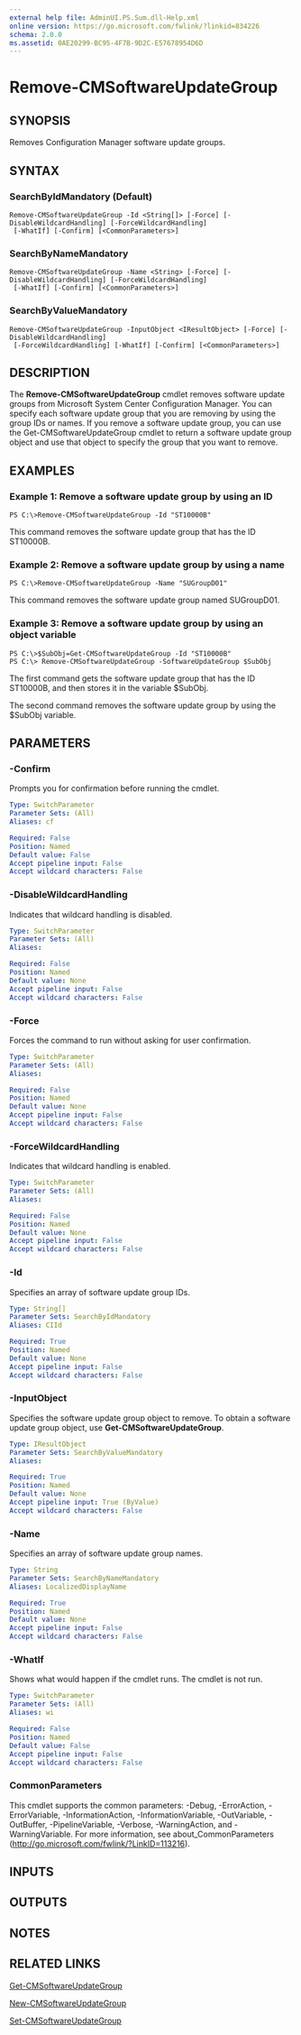 ```yaml
---
external help file: AdminUI.PS.Sum.dll-Help.xml
online version: https://go.microsoft.com/fwlink/?linkid=834226
schema: 2.0.0
ms.assetid: 0AE20299-BC95-4F7B-9D2C-E57678954D6D
---
```


# Remove-CMSoftwareUpdateGroup

## SYNOPSIS
Removes Configuration Manager software update groups.

## SYNTAX

### SearchByIdMandatory (Default)
```
Remove-CMSoftwareUpdateGroup -Id <String[]> [-Force] [-DisableWildcardHandling] [-ForceWildcardHandling]
 [-WhatIf] [-Confirm] [<CommonParameters>]
```

### SearchByNameMandatory
```
Remove-CMSoftwareUpdateGroup -Name <String> [-Force] [-DisableWildcardHandling] [-ForceWildcardHandling]
 [-WhatIf] [-Confirm] [<CommonParameters>]
```

### SearchByValueMandatory
```
Remove-CMSoftwareUpdateGroup -InputObject <IResultObject> [-Force] [-DisableWildcardHandling]
 [-ForceWildcardHandling] [-WhatIf] [-Confirm] [<CommonParameters>]
```

## DESCRIPTION
The **Remove-CMSoftwareUpdateGroup** cmdlet removes software update groups from Microsoft System Center Configuration Manager.
You can specify each software update group that you are removing by using the group IDs or names.
If you remove a software update group, you can use the Get-CMSoftwareUpdateGroup cmdlet to return a software update group object and use that object to specify the group that you want to remove.

## EXAMPLES

### Example 1: Remove a software update group by using an ID
```
PS C:\>Remove-CMSoftwareUpdateGroup -Id "ST10000B"
```

This command removes the software update group that has the ID ST10000B.

### Example 2: Remove a software update group by using a name
```
PS C:\>Remove-CMSoftwareUpdateGroup -Name "SUGroupD01"
```

This command removes the software update group named SUGroupD01.

### Example 3: Remove a software update group by using an object variable
```
PS C:\>$SubObj=Get-CMSoftwareUpdateGroup -Id "ST10000B" 
PS C:\> Remove-CMSoftwareUpdateGroup -SoftwareUpdateGroup $SubObj
```

The first command gets the software update group that has the ID ST10000B, and then stores it in the variable $SubObj.

The second command removes the software update group by using the $SubObj variable.

## PARAMETERS

### -Confirm
Prompts you for confirmation before running the cmdlet.

```yaml
Type: SwitchParameter
Parameter Sets: (All)
Aliases: cf

Required: False
Position: Named
Default value: False
Accept pipeline input: False
Accept wildcard characters: False
```

### -DisableWildcardHandling
Indicates that wildcard handling is disabled.

```yaml
Type: SwitchParameter
Parameter Sets: (All)
Aliases: 

Required: False
Position: Named
Default value: None
Accept pipeline input: False
Accept wildcard characters: False
```

### -Force
Forces the command to run without asking for user confirmation.

```yaml
Type: SwitchParameter
Parameter Sets: (All)
Aliases: 

Required: False
Position: Named
Default value: None
Accept pipeline input: False
Accept wildcard characters: False
```

### -ForceWildcardHandling
Indicates that wildcard handling is enabled.

```yaml
Type: SwitchParameter
Parameter Sets: (All)
Aliases: 

Required: False
Position: Named
Default value: None
Accept pipeline input: False
Accept wildcard characters: False
```

### -Id
Specifies an array of software update group IDs.

```yaml
Type: String[]
Parameter Sets: SearchByIdMandatory
Aliases: CIId

Required: True
Position: Named
Default value: None
Accept pipeline input: False
Accept wildcard characters: False
```

### -InputObject
Specifies the software update group object to remove.
To obtain a software update group object, use **Get-CMSoftwareUpdateGroup**.

```yaml
Type: IResultObject
Parameter Sets: SearchByValueMandatory
Aliases: 

Required: True
Position: Named
Default value: None
Accept pipeline input: True (ByValue)
Accept wildcard characters: False
```

### -Name
Specifies an array of software update group names.

```yaml
Type: String
Parameter Sets: SearchByNameMandatory
Aliases: LocalizedDisplayName

Required: True
Position: Named
Default value: None
Accept pipeline input: False
Accept wildcard characters: False
```

### -WhatIf
Shows what would happen if the cmdlet runs.
The cmdlet is not run.

```yaml
Type: SwitchParameter
Parameter Sets: (All)
Aliases: wi

Required: False
Position: Named
Default value: False
Accept pipeline input: False
Accept wildcard characters: False
```

### CommonParameters
This cmdlet supports the common parameters: -Debug, -ErrorAction, -ErrorVariable, -InformationAction, -InformationVariable, -OutVariable, -OutBuffer, -PipelineVariable, -Verbose, -WarningAction, and -WarningVariable. For more information, see about_CommonParameters (http://go.microsoft.com/fwlink/?LinkID=113216).

## INPUTS

## OUTPUTS

## NOTES

## RELATED LINKS

[Get-CMSoftwareUpdateGroup](./Get-CMSoftwareUpdateGroup.md)

[New-CMSoftwareUpdateGroup](./New-CMSoftwareUpdateGroup.md)

[Set-CMSoftwareUpdateGroup](./Set-CMSoftwareUpdateGroup.md)


